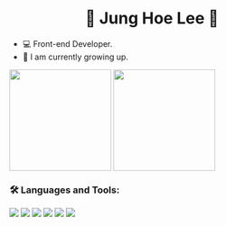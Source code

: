 <h1 align="center">🍒 Jung Hoe Lee 🍒</h1>

- 💻 Front-end Developer.
- 🌱 I am currently growing up.
<p>
<img src="https://github-readme-stats-junghoe.vercel.app/api?username=junghoe&theme=synthwave&show_icons=true" style="height:180px" align="center"/>
<img src="https://github-readme-stats-junghoe.vercel.app/api/top-langs/?username=junghoe&layout=compact" align="center" style="height:180px" >
</p>

<h3 align="left">🛠 Languages and Tools:</h3>
<p align="left">
<img src="https://img.shields.io/badge/CSS3-1572B6?style=flat-square&logo=CSS3&logoColor=white"/> 
<img src="https://img.shields.io/badge/HTML5-E34F26?style=flat-square&logo=HTML5&logoColor=white"/> 
<img src="https://img.shields.io/badge/JavaScript-F7DF1E?style=flat-square&logo=JavaScript&logoColor=white"/>
<img src="https://img.shields.io/badge/TypeScript-3178C6?style=flat-square&logo=TypeScript&logoColor=white"/>
<img src="https://img.shields.io/badge/React-61DAFB?style=flat-square&logo=React&logoColor=white"/>
<img src="https://img.shields.io/badge/Styled Components-DB7093?style=flat-square&logo=styledcomponents&logoColor=white"/>
</p>
